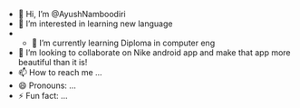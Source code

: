- 👋 Hi, I’m @AyushNamboodiri
- 👀 I’m interested in learning new language
- - 🌱 I’m currently learning Diploma in computer eng
- 💞️ I’m looking to collaborate on Nike android app and make that app more beautiful than it is!
- 📫 How to reach me ...
- 😄 Pronouns: ...
- ⚡ Fun fact: ...

<!---
AyushNamboodiri/AyushNamboodiri is a ✨ special ✨ repository because its `README.md` (this file) appears on your GitHub profile.
You can click the Preview link to take a look at your changes.
--->
